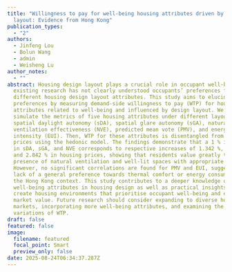 ```yaml
---
title: "Willingness to pay for well-being housing attributes driven by design
  layout: Evidence from Hong Kong"
publication_types:
  - "2"
authors:
  - Jinfeng Lou
  - Bolun Wang
  - admin
  - Weisheng Lu
author_notes:
  - ""
abstract: Housing design layout plays a crucial role in occupant well-being, yet
  existing research has not clearly understood occupants’ preferences for
  different housing design layout attributes. This study aims to elucidate
  preferences by measuring demand-side willingness to pay (WTP) for housing
  attributes related to well-being and influenced by design layout. We first
  simulate the metrics of five housing attributes under different layouts, i.e.,
  spatial daylight autonomy (sDA), spatial glare autonomy (sGA), natural
  ventilation effectiveness (NVE), predicted mean vote (PMV), and energy use
  intensity (EUI). Then, WTP for these attributes is disentangled from housing
  prices using the hedonic model. The findings demonstrate that a 1 % increase
  in sDA, sGA, and NVE corresponds to respective increases of 1.342 %, 0.694 %,
  and 2.842 % in housing prices, showing that residents value greatly the
  presence of natural ventilation and well-lit spaces with appropriate daylight.
  However, no significant correlations are found for PMV and EUI, suggesting a
  lack of a general preference towards thermal comfort or energy consumption in
  the Hong Kong context. This study contributes to a deeper knowledge of key
  well-being attributes in housing design as well as practical insights to
  create housing environments that prioritise occupant well-being and enhance
  market value. Future research should consider expanding to diverse housing
  markets, incorporating more well-being attributes, and examining the temporal
  variations of WTP.
draft: false
featured: false
image:
  filename: featured
  focal_point: Smart
  preview_only: false
date: 2025-08-24T06:34:37.287Z
---
```

